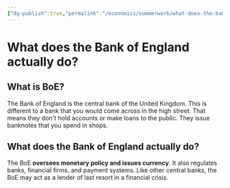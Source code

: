```yaml
---
{"dg-publish":true,"permalink":"/economics/summerwork/what-does-the-bank-of-england-actually-do/","dgHomeLink":true,"dgPassFrontmatter":false}
---
```


# What does the Bank of England actually do?

## What is BoE?
The Bank of England is the central bank of the United Kingdom. This is different to a bank that you would come across in the high street. That means they don't hold accounts or make loans to the public. They issue banknotes that you spend in shops.

## What does the Bank of England actually do?
The BoE **oversees monetary policy and issues currency**. It also regulates banks, financial firms, and payment systems. Like other central banks, the BoE may act as a lender of last resort in a financial crisis.